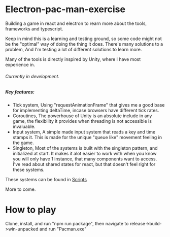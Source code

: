 # Electron-pac-man-exercise
 Building a game in react and electron to rearn more about the tools, frameworks and typescript.
 
 Keep in mind this is a learning and testing ground, so some code might not be the "optimal" way of doing the thing it does.
 There's many solutions to a problem, And I'm testing a lot of different solutions to learn more.  
 
 Many of the tools is directly inspired by Unity, where I have most experience in.
 
######  Currently in development.
 
#####  Key features:
- Tick system, Using "requestAnimationFrame" that gives me a good base for implementing deltaTime, incase browsers have different tick rates.
- Coroutines, The powerhouse of Unity is an absolute include in any game, the flexibility it provides when threading is not accessible is invaluable.
- Input system, A simple made input system that reads a key and time stamps it. This is made for the unique "queue like" movement feeling in the game.
- Singleton, Most of the systems is built with the singleton pattern, and initialized at start. It makes it alot easier to work with when you know you will only have 1 instance, that many components want to access. I've read about shared states for react, but that doesn't feel right for these systems.

These systems can be found in [Scripts](http://https://github.com/Nuwn/Electron-react-pac-man-exercise/tree/main/src/scripts "Scripts")

More to come.

# How to play
Clone, install, and run "npm run package", then navigate to release->build->win-unpacked and run "Pacman.exe"
